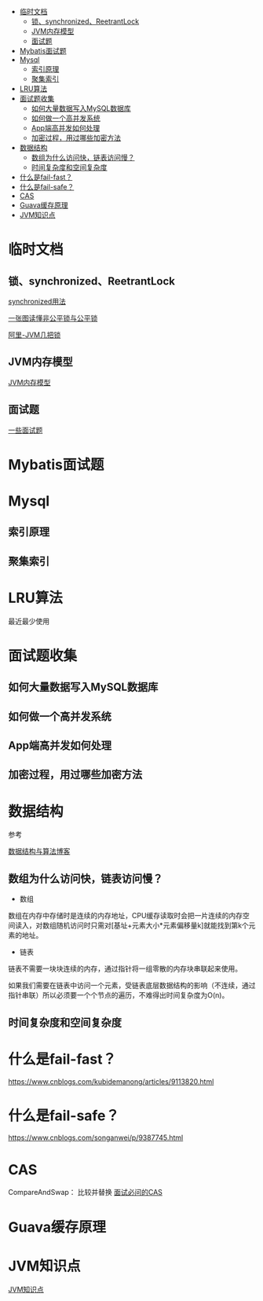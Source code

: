 <!-- TOC -->

- [临时文档](#临时文档)
    - [锁、synchronized、ReetrantLock](#锁synchronizedreetrantlock)
    - [JVM内存模型](#jvm内存模型)
    - [面试题](#面试题)
- [Mybatis面试题](#mybatis面试题)
- [Mysql](#mysql)
    - [索引原理](#索引原理)
    - [聚集索引](#聚集索引)
- [LRU算法](#lru算法)
- [面试题收集](#面试题收集)
    - [如何大量数据写入MySQL数据库](#如何大量数据写入mysql数据库)
    - [如何做一个高并发系统](#如何做一个高并发系统)
    - [App端高并发如何处理](#app端高并发如何处理)
    - [加密过程，用过哪些加密方法](#加密过程用过哪些加密方法)
- [数据结构](#数据结构)
    - [数组为什么访问快，链表访问慢？](#数组为什么访问快链表访问慢)
    - [时间复杂度和空间复杂度](#时间复杂度和空间复杂度)
- [什么是fail-fast？](#什么是fail-fast)
- [什么是fail-safe？](#什么是fail-safe)
- [CAS](#cas)
- [Guava缓存原理](#guava缓存原理)
- [JVM知识点](#jvm知识点)

<!-- /TOC -->
# 临时文档
## 锁、synchronized、ReetrantLock
[synchronized用法](https://blog.csdn.net/qq_32665329/article/details/84340332)

[一张图读懂非公平锁与公平锁](https://www.jianshu.com/p/f584799f1c77)

[阿里-JVM几把锁](https://mp.weixin.qq.com/s/h3VIUyH9L0v14MrQJiiDbw)

## JVM内存模型
[JVM内存模型](https://www.nowcoder.com/discuss/151138?type=1)

## 面试题
[一些面试题](https://www.jianshu.com/p/7c80de89cdb7)

# Mybatis面试题

# Mysql
## 索引原理

## 聚集索引

# LRU算法
最近最少使用

# 面试题收集
## 如何大量数据写入MySQL数据库
## 如何做一个高并发系统
## App端高并发如何处理
## 加密过程，用过哪些加密方法

# 数据结构
参考

[数据结构与算法博客](https://blog.csdn.net/qq_41907991/column/info/42035)

## 数组为什么访问快，链表访问慢？
- 数组

数组在内存中存储时是连续的内存地址，CPU缓存读取时会把一片连续的内存空间读入，对数组随机访问时只需对[基址+元素大小*元素偏移量k]就能找到第k个元素的地址。

- 链表

链表不需要一块块连续的内存，通过指针将一组零散的内存块串联起来使用。

如果我们需要在链表中访问一个元素，受链表底层数据结构的影响（不连续，通过指针串联）所以必须要一个个节点的遍历，不难得出时间复杂度为O(n)。

## 时间复杂度和空间复杂度

# 什么是fail-fast？
https://www.cnblogs.com/kubidemanong/articles/9113820.html


# 什么是fail-safe？
https://www.cnblogs.com/songanwei/p/9387745.html

# CAS
CompareAndSwap： 比较并替换
[面试必问的CAS](https://blog.csdn.net/v123411739/article/details/79561458)

# Guava缓存原理

# JVM知识点
[JVM知识点](https://blog.csdn.net/qq_35462834/article/details/81940222)